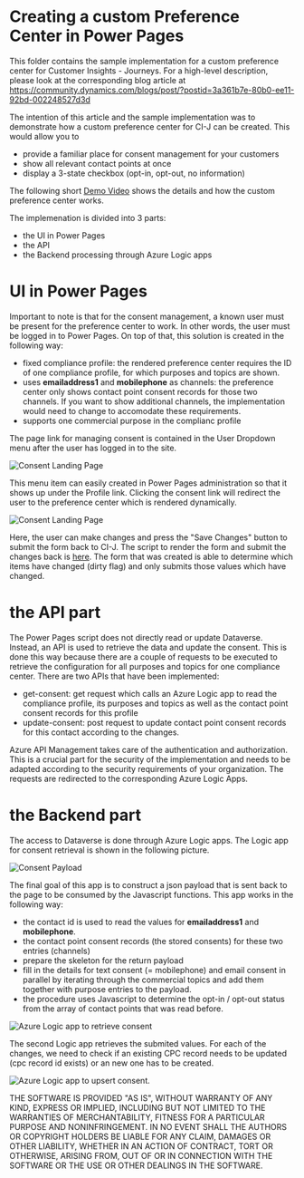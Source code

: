 # Creating a custom Preference Center in Power Pages

This folder contains the sample implementation for a custom preference center for Customer Insights - Journeys. For a high-level description, please look at the corresponding blog article at https://community.dynamics.com/blogs/post/?postid=3a361b7e-80b0-ee11-92bd-002248527d3d

The intention of this article and the sample implementation was to demonstrate how a custom preference center for CI-J can be created. This would allow you to 
- provide a familiar place for consent management for your customers 
- show all relevant contact points at once 
- display a 3-state checkbox (opt-in, opt-out, no information)

The following short [Demo Video](/CustomPreferenceCenter/assets/CustomPreferenceCenterDemo_final.mp4) shows the details and how the custom preference center works. 

The implemenation is divided into 3 parts: 
- the UI in Power Pages
- the API 
- the Backend processing through Azure Logic apps

# UI in Power Pages

Important to note is that for the consent management, a known user must be present for the preference center to work. In other words, the user must be logged in to Power Pages. 
On top of that, this solution is created in the following way: 
- fixed compliance profile: the rendered preference center requires the ID of one compliance profile, for which purposes and topics are shown.
- uses **emailaddress1** and **mobilephone** as channels: the preference center only shows contact point consent records for those two channels. If you want to show additional channels, the implementation would need to change to accomodate these requirements. 
- supports one commercial purpose in the complianc profile

The page link for managing consent is contained in the User Dropdown menu after the user has logged in to the site. 

![Consent Landing Page](/CustomPreferenceCenter/assets/Consent%20Link.jpg)

This menu item can easily created in Power Pages administration so that it shows up under the Profile link. Clicking the consent link will redirect the user to the preference center which is rendered dynamically. 

![Consent Landing Page](/CustomPreferenceCenter/assets/Consent%20Landing%20Page.jpg)

Here, the user can make changes and press the "Save Changes" button to submit the form back to CI-J. The script to render the form and submit the changes back is [here](/CustomPreferenceCenter/assets/customConsentManagement.html). The form that was created is able to determine which items have changed (dirty flag) and only submits those values which have changed. 


# the API part

The Power Pages script does not directly read or update Dataverse. Instead, an API is used to retrieve the data and update the consent. This is done this way because there are a couple of requests to be executed to retrieve the configuration for all purposes and topics for one compliance center. 
There are two APIs that have been implemented: 
- get-consent: get request which calls an Azure Logic app to read the compliance profile, its purposes and topics as well as the contact point consent records for this profile
- update-consent: post request to update contact point consent records for this contact according to the changes. 

Azure API Management takes care of the authentication and authorization. This is a crucial part for the security of the implementation and needs to be adapted according to the security requirements of your organization. The requests are redirected to the corresponding Azure Logic Apps. 

# the Backend part 

The access to Dataverse is done through Azure Logic apps. The Logic app for consent retrieval is shown in the following picture. 

![Consent Payload](/CustomPreferenceCenter/assets/getconsent_payload.jpg)

The final goal of this app is to construct a json payload that is sent back to the page to be consumed by the Javascript functions. This app works in the following way: 
- the contact id is used to read the values for **emailaddress1** and **mobilephone**.
- the contact point consent records (the stored consents) for these two entries (channels)
- prepare the skeleton for the return payload 
- fill in the details for text consent (= mobilephone) and email consent in parallel by iterating through the commercial topics and add them together with purpose entries to the payload.
- the procedure uses Javascript to determine the opt-in / opt-out status from the array of contact points that was read before. 

![Azure Logic app to retrieve consent](/CustomPreferenceCenter/assets/getconsentbycontact.jpg)

The second Logic app retrieves the submited values. For each of the changes, we need to check if an existing CPC record needs to be updated (cpc record id exists) or an new one has to be created. 

![Azure Logic app to upsert consent](/CustomPreferenceCenter/assets/updateconsent.jpg).

THE SOFTWARE IS PROVIDED "AS IS", WITHOUT WARRANTY OF ANY KIND, EXPRESS OR IMPLIED, INCLUDING BUT NOT LIMITED TO THE WARRANTIES OF MERCHANTABILITY, FITNESS FOR A PARTICULAR PURPOSE AND NONINFRINGEMENT. IN NO EVENT SHALL THE AUTHORS OR COPYRIGHT HOLDERS BE LIABLE FOR ANY CLAIM, DAMAGES OR OTHER LIABILITY, WHETHER IN AN ACTION OF CONTRACT, TORT OR OTHERWISE, ARISING FROM, OUT OF OR IN CONNECTION WITH THE SOFTWARE OR THE USE OR OTHER DEALINGS IN THE SOFTWARE.